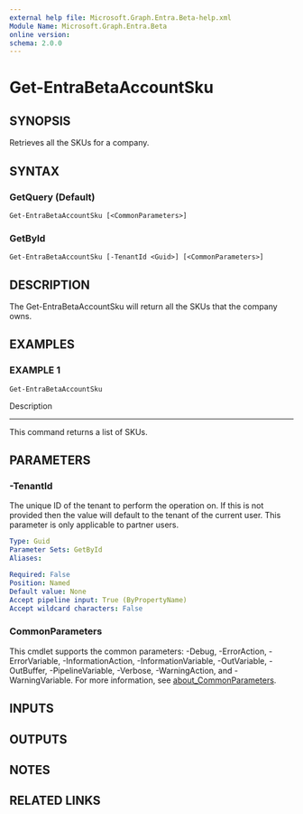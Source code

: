 ```yaml
---
external help file: Microsoft.Graph.Entra.Beta-help.xml
Module Name: Microsoft.Graph.Entra.Beta
online version:
schema: 2.0.0
---
```


# Get-EntraBetaAccountSku

## SYNOPSIS
Retrieves all the SKUs for a company.

## SYNTAX

### GetQuery (Default)
```
Get-EntraBetaAccountSku [<CommonParameters>]
```

### GetById
```
Get-EntraBetaAccountSku [-TenantId <Guid>] [<CommonParameters>]
```

## DESCRIPTION
The Get-EntraBetaAccountSku will return all the SKUs that the company owns.

## EXAMPLES

### EXAMPLE 1
```
Get-EntraBetaAccountSku
```

Description

-----------

This command returns a list of SKUs.

## PARAMETERS

### -TenantId
The unique ID of the tenant to perform the operation on.
If this is not provided then the value will default to
the tenant of the current user.
This parameter is only applicable to partner users.

```yaml
Type: Guid
Parameter Sets: GetById
Aliases:

Required: False
Position: Named
Default value: None
Accept pipeline input: True (ByPropertyName)
Accept wildcard characters: False
```

### CommonParameters
This cmdlet supports the common parameters: -Debug, -ErrorAction, -ErrorVariable, -InformationAction, -InformationVariable, -OutVariable, -OutBuffer, -PipelineVariable, -Verbose, -WarningAction, and -WarningVariable. For more information, see [about_CommonParameters](https://go.microsoft.com/fwlink/?LinkID=113216).

## INPUTS

## OUTPUTS

## NOTES

## RELATED LINKS
